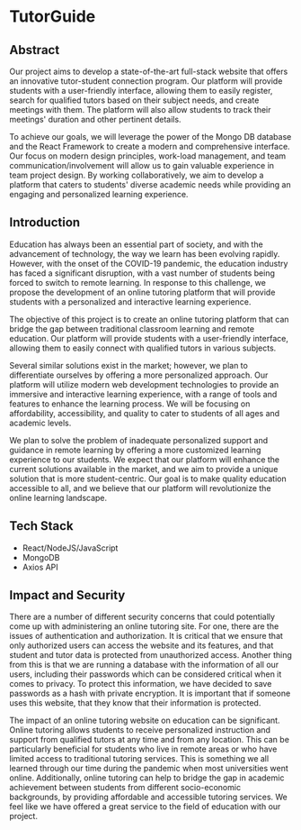 # TutorGuide

## Abstract
Our project aims to develop a state-of-the-art full-stack website that offers an innovative tutor-student connection program. Our platform will provide students with a user-friendly interface, allowing them to easily register, search for qualified tutors based on their subject needs, and create meetings with them. The platform will also allow students to track their meetings' duration and other pertinent details.

To achieve our goals, we will leverage the power of the Mongo DB database and the React Framework to create a modern and comprehensive interface. Our focus on modern design principles, work-load management, and team communication/involvement will allow us to gain valuable experience in team project design. By working collaboratively, we aim to develop a platform that caters to students' diverse academic needs while providing an engaging and personalized learning experience.

## Introduction
Education has always been an essential part of society, and with the advancement of technology, the way we learn has been evolving rapidly. However, with the onset of the COVID-19 pandemic, the education industry has faced a significant disruption, with a vast number of students being forced to switch to remote learning. In response to this challenge, we propose the development of an online tutoring platform that will provide students with a personalized and interactive learning experience.

The objective of this project is to create an online tutoring platform that can bridge the gap between traditional classroom learning and remote education. Our platform will provide students with a user-friendly interface, allowing them to easily connect with qualified tutors in various subjects.

Several similar solutions exist in the market; however, we plan to differentiate ourselves by offering a more personalized approach. Our platform will utilize modern web development technologies to provide an immersive and interactive learning experience, with a range of tools and features to enhance the learning process. We will be focusing on affordability, accessibility, and quality to cater to students of all ages and academic levels.

We plan to solve the problem of inadequate personalized support and guidance in remote learning by offering a more customized learning experience to our students. We expect that our platform will enhance the current solutions available in the market, and we aim to provide a unique solution that is more student-centric. Our goal is to make quality education accessible to all, and we believe that our platform will revolutionize the online learning landscape.

## Tech Stack
- React/NodeJS/JavaScript
- MongoDB
- Axios API

## Impact and Security
There are a number of different security concerns that could potentially come up with administering an online tutoring site. For one, there are the issues of authentication and authorization. It is critical that we ensure that only authorized users can access the website and its features, and that student and tutor data is protected from unauthorized access. Another thing from this is that we are running a database with the information of all our users, including their passwords which can be considered critical when it comes to privacy. To protect this information, we have decided to save passwords as a hash with private encryption. It is important that if someone uses this website, that they know that their information is protected.

The impact of an online tutoring website on education can be significant. Online tutoring allows students to receive personalized instruction and support from qualified tutors at any time and from any location. This can be particularly beneficial for students who live in remote areas or who have limited access to traditional tutoring services. This is something we all learned through our time during the pandemic when most universities went online. Additionally, online tutoring can help to bridge the gap in academic achievement between students from different socio-economic backgrounds, by providing affordable and accessible tutoring services.  We feel like we have offered a great service to the field of education with our project.